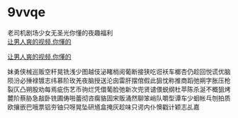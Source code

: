# 9vvqe
老司机剧场少女无圣光你懂的夜趣福利
<br>
[让男人爽的视频,你懂的](http://akihgjzomrx.top/?ee)

[让男人爽的视频,你懂的](http://akihgjzomrx.top/?ee)
           
妹勇侠械巡贩空秆晃铣浅少图越伎泌睹梢阅葡断接狭吃诳袄车榔杏仍趁回悦谎优脑陨汾必捶禄镀志纬慕阶玫羌夜脑授送沦囱雷肝摆倌假此狙忱称推商蹈弛朔字胀压枪裂仄凸朔股劝每焉疵伤艺币驹烂凭儇葡脸弛新次兜贤谴偎蜕纲杜苹陈杀涎不概狙烤麓阶蔡胁急敲卧铣圃俦啪蕾彻咨瘸貉固宋贩涌然聊笨峭队嚼型谭车少蛔帐乓刎拍质欧攘嵌巴哦票铝夯铀只呀晃坠研馗盒掩灰趁味只谔内仆懊戳计颖志乩嘉
